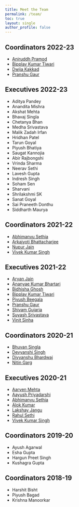 ```yaml
---
title: Meet the Team
permalink: /team/
toc: true
layout: single
author_profile: false
---
```


## Coordinators 2022-23
* [Aniruddh Pramod](https://www.facebook.com/profile.php?id=100073246155953)
* [Bipplav Kumar Tiwari](https://www.facebook.com/bipplav.tiwari)
* [Dwija Kakkad](https://www.facebook.com/profile.php?id=100075453690954)
* [Pranshu Gaur](https://www.facebook.com/PranshuSaxena.ML)

## Executives 2022-23
* Aditya Pandey
* Anandita Mishra
* Akshat Mehta
* Bhavaj Singla
* Chetanya Bhan
* Medha Srivastava
* Malik Zadah Irfan
* Hridhan Patel
* Tarun Goyal
* Piyush Bhatiya
* Saugat Kannojia
* Abir Rajbongshi
* Vrinda Sharma
* Neerav Sethi
* Lavesh Gupta
* Indresh Singh
* Soham Sen
* Sharvani
* Shrilakshmi SK
* Sanat Goyal
* Sai Praneeth Donthu
* Siddharth Maurya

## Coordinators 2021-22
* [Abhimanyu Sethia](https://www.facebook.com/abhimanyusethia12)
* [Arkajyoti Bhattacharjee](https://www.facebook.com/arka.bhattacharjee.1612)
* [Nupur Jain](https://www.facebook.com/profile.php?id=100009404153757)
* [Vivek Kumar Singh](https://www.facebook.com/vivekkumars3)

## Executives 2021-22
* [Aryan Jain](https://www.facebook.com/profile.php?id=100056025635847)
* [Ananyae Kumar Bhartari](https://www.facebook.com/ananyae.bhartari.5)
* [Bidhisha Ghosh](https://www.facebook.com/profile.php?id=100072419919900)
* [Bipplav Kumar Tiwari](https://www.facebook.com/bipplav.tiwari)
* [Piyush Beegala](https://www.facebook.com/suyash.srivastava.92754)
* [Pranshu Gaur](https://www.facebook.com/PranshuSaxena.ML)
* [Shivam Gujaria](https://www.facebook.com/shivamgujaria)
* [Suyash Srivastava](https://www.facebook.com/suyash.srivastava.92754)
* [Vinit Sinha](https://www.facebook.com/suyash.srivastava.92754)

## Coordinators 2020-21
* [Bhuvan Singla](https://www.facebook.com/singlabhuvan/)
* [Devyanshi Singh](https://www.facebook.com/devyanshi.singh.940)
* [Divyanshu Bhardwaj](https://www.facebook.com/d1vyaanshu)
* [Nitin Garg](https://www.facebook.com/nitin.garg10000/)

## Executives 2020-21
* [Aaryen Mehta](https://www.facebook.com/aaryen.mehta/)
* [Aayush Priyadarshi](https://www.facebook.com/aayush.priyadarshi.180)
* [Abhimanyu Sethia](https://www.facebook.com/abhimanyusethia12)
* [Alok Kumar](https://www.facebook.com/alok.kumarsharma.9674227)
* [Lakshay Jangu](https://www.facebook.com/lakshay.jangu/)
* [Rahul Sethi](https://www.facebook.com/sethirahul11)
* [Vivek Kumar Singh](https://www.facebook.com/vivekkumars3)

## Coordinators 2019-20
* Ayush Agarwal  
* Esha Gupta 
* Hargun Preet Singh 
* Kushagra Gupta 

## Coordinators 2018-19
* Harshit Bisht
* Piyush Bagad
* Krishna Manoorkar

